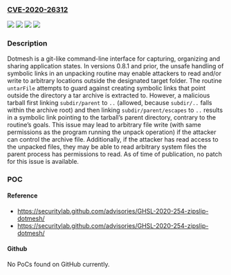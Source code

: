 ### [CVE-2020-26312](https://cve.mitre.org/cgi-bin/cvename.cgi?name=CVE-2020-26312)
![](https://img.shields.io/static/v1?label=Product&message=dotmesh&color=blue)
![](https://img.shields.io/static/v1?label=Version&message=0%3C%3D%200.8.1%20&color=brighgreen)
![](https://img.shields.io/static/v1?label=Vulnerability&message=CWE-125%20Out-of-bounds%20Read&color=brighgreen)
![](https://img.shields.io/static/v1?label=Vulnerability&message=CWE-787%20Out-of-bounds%20Write&color=brighgreen)

### Description

Dotmesh is a git-like command-line interface for capturing, organizing and sharing application states. In versions 0.8.1 and prior, the unsafe handling of symbolic links in an unpacking routine may enable attackers to read and/or write to arbitrary locations outside the designated target folder. The routine `untarFile` attempts to guard against creating symbolic links that point outside the directory a tar archive is extracted to. However, a malicious tarball first linking `subdir/parent` to `..` (allowed, because `subdir/..` falls within the archive root) and then linking `subdir/parent/escapes` to `..` results in a symbolic link pointing to the tarball’s parent directory, contrary to the routine’s goals. This issue may lead to arbitrary file write (with same permissions as the program running the unpack operation) if the attacker can control the archive file. Additionally, if the attacker has read access to the unpacked files, they may be able to read arbitrary system files the parent process has permissions to read. As of time of publication, no patch for this issue is available.

### POC

#### Reference
- https://securitylab.github.com/advisories/GHSL-2020-254-zipslip-dotmesh/
- https://securitylab.github.com/advisories/GHSL-2020-254-zipslip-dotmesh/

#### Github
No PoCs found on GitHub currently.

